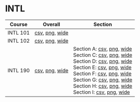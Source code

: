 # INTL

| Course | Overall | Section |
| ------ | ------- | ------- |
| INTL 101 | [csv](https://github.com/UCSD-Historical-Enrollment-Data/2024Winter/blob/main/overall/INTL%20101.csv), [png](https://raw.githubusercontent.com/UCSD-Historical-Enrollment-Data/2024Winter/main/plot_overall/INTL%20101.png), [wide](https://raw.githubusercontent.com/UCSD-Historical-Enrollment-Data/2024Winter/main/plot_overall_wide/INTL%20101.png) |  |
| INTL 102 | [csv](https://github.com/UCSD-Historical-Enrollment-Data/2024Winter/blob/main/overall/INTL%20102.csv), [png](https://raw.githubusercontent.com/UCSD-Historical-Enrollment-Data/2024Winter/main/plot_overall/INTL%20102.png), [wide](https://raw.githubusercontent.com/UCSD-Historical-Enrollment-Data/2024Winter/main/plot_overall_wide/INTL%20102.png) |  |
| INTL 190 | [csv](https://github.com/UCSD-Historical-Enrollment-Data/2024Winter/blob/main/overall/INTL%20190.csv), [png](https://raw.githubusercontent.com/UCSD-Historical-Enrollment-Data/2024Winter/main/plot_overall/INTL%20190.png), [wide](https://raw.githubusercontent.com/UCSD-Historical-Enrollment-Data/2024Winter/main/plot_overall_wide/INTL%20190.png) | Section A: [csv](https://github.com/UCSD-Historical-Enrollment-Data/2024Winter/blob/main/section/INTL%20190_A.csv), [png](https://raw.githubusercontent.com/UCSD-Historical-Enrollment-Data/2024Winter/main/plot_section/INTL%20190_A.png), [wide](https://raw.githubusercontent.com/UCSD-Historical-Enrollment-Data/2024Winter/main/plot_section_wide/INTL%20190_A.png)<br>Section C: [csv](https://github.com/UCSD-Historical-Enrollment-Data/2024Winter/blob/main/section/INTL%20190_C.csv), [png](https://raw.githubusercontent.com/UCSD-Historical-Enrollment-Data/2024Winter/main/plot_section/INTL%20190_C.png), [wide](https://raw.githubusercontent.com/UCSD-Historical-Enrollment-Data/2024Winter/main/plot_section_wide/INTL%20190_C.png)<br>Section D: [csv](https://github.com/UCSD-Historical-Enrollment-Data/2024Winter/blob/main/section/INTL%20190_D.csv), [png](https://raw.githubusercontent.com/UCSD-Historical-Enrollment-Data/2024Winter/main/plot_section/INTL%20190_D.png), [wide](https://raw.githubusercontent.com/UCSD-Historical-Enrollment-Data/2024Winter/main/plot_section_wide/INTL%20190_D.png)<br>Section E: [csv](https://github.com/UCSD-Historical-Enrollment-Data/2024Winter/blob/main/section/INTL%20190_E.csv), [png](https://raw.githubusercontent.com/UCSD-Historical-Enrollment-Data/2024Winter/main/plot_section/INTL%20190_E.png), [wide](https://raw.githubusercontent.com/UCSD-Historical-Enrollment-Data/2024Winter/main/plot_section_wide/INTL%20190_E.png)<br>Section F: [csv](https://github.com/UCSD-Historical-Enrollment-Data/2024Winter/blob/main/section/INTL%20190_F.csv), [png](https://raw.githubusercontent.com/UCSD-Historical-Enrollment-Data/2024Winter/main/plot_section/INTL%20190_F.png), [wide](https://raw.githubusercontent.com/UCSD-Historical-Enrollment-Data/2024Winter/main/plot_section_wide/INTL%20190_F.png)<br>Section G: [csv](https://github.com/UCSD-Historical-Enrollment-Data/2024Winter/blob/main/section/INTL%20190_G.csv), [png](https://raw.githubusercontent.com/UCSD-Historical-Enrollment-Data/2024Winter/main/plot_section/INTL%20190_G.png), [wide](https://raw.githubusercontent.com/UCSD-Historical-Enrollment-Data/2024Winter/main/plot_section_wide/INTL%20190_G.png)<br>Section H: [csv](https://github.com/UCSD-Historical-Enrollment-Data/2024Winter/blob/main/section/INTL%20190_H.csv), [png](https://raw.githubusercontent.com/UCSD-Historical-Enrollment-Data/2024Winter/main/plot_section/INTL%20190_H.png), [wide](https://raw.githubusercontent.com/UCSD-Historical-Enrollment-Data/2024Winter/main/plot_section_wide/INTL%20190_H.png)<br>Section I: [csv](https://github.com/UCSD-Historical-Enrollment-Data/2024Winter/blob/main/section/INTL%20190_I.csv), [png](https://raw.githubusercontent.com/UCSD-Historical-Enrollment-Data/2024Winter/main/plot_section/INTL%20190_I.png), [wide](https://raw.githubusercontent.com/UCSD-Historical-Enrollment-Data/2024Winter/main/plot_section_wide/INTL%20190_I.png) |

